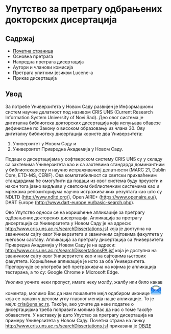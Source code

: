 # Упутство за претрагу одбрањених докторских дисертација

## Садржај
- [Почетна страница](pretragaDisertacijaSr/osnovnaPretraga.md)
- Основна претрага
- Напредна претрага дисертација
- Aутори и чланови комисија
- Претрага упитним језиком Lucene-а 
- Приказ дисертација

## Увод
За потребе Универзитета у Новом Саду развијен је Информациони систем научне
делатност под називом CRIS UNS (Current Research Information System University of Novi
Sad). Део овог система је дигитална библиотека докторских дисертација која испуњава
обавезe дефинисане по Закону о високом образовању из члана 30. Ову дигиталну библиотеку дисертација користе два Универзитета:

1. Универзитет у Новом Саду и
2. Универзитет Привредна Академија у Новом Саду.


Подаци о дисертацијама у софтверском систему CRIS UNS су у складу са захтевима
Универзитета као и са захтевима стандарда доминантним у библиотекарству и научно
истраживачкој делатности (MARC 21, Dublin Core, ETD-MS, CERIF). Ова компатибилност
са светски прихваћеним стандардима ће омогућити да подаци из oвог система буду
преузети и након тога јавно видљиви у светским библиотечким системима као и мрежама
репозиторијума научно истраживачких резултата као што су NDLTD
(http://www.ndltd.org/), Оpen AIRE+ (https://www.openaire.eu/), DART Europe
(http://www.dart-europe.eu/basic-search.php).

Ово Упутство односи се на коришћење апликације за претрагу одбрањених докторских
дисертација. Апликација за претрагу дисертација са Универзитета у Новом Саду је на
адреси: http://www.cris.uns.ac.rs/searchDissertations.jsf која је доступна на званичном сајту
овог Универзитета и званичним сајтовима факултета у његовом саставу. Апликација за
претрагу дисертација са Универзитета Привредна Академија у Новом Саду је на адреси:
http://www.cris.uns.ac.rs/searchDissertationsPA.jsf која је доступна на званичном сајту овог
Универзитета као и на сајтовима његових факултета. Коришћење апликације је исто за оба Универзитета. Препоручује се употреба веб претраживача на којима је апликација тестирана, а то су: Google Chrome и Microsoft Edge.

Уколико уочите неки пропуст, имате неку молбу, жалбу или било какав коментар, молимо Вас да нам пошаљете мејл одабиром иконице ![image](./images/email.png) која се налази у десном углу главног менија наше апликације. То је мејл: cris@uns.ac.rs. Такође, aко уочите да неке податке о дисертацијама треба поправити молимо Вас да нас о томе такође обавестите.
У наставку је дато Упуство за претрагу дисертација на примеру
Универзитета у Новом Саду. Почетна страна на линку http://www.cris.uns.ac.rs/searchDissertations.jsf приказана је [ОВДЕ](pretragaDisertacijaSr/osnovnaPretraga.md)


